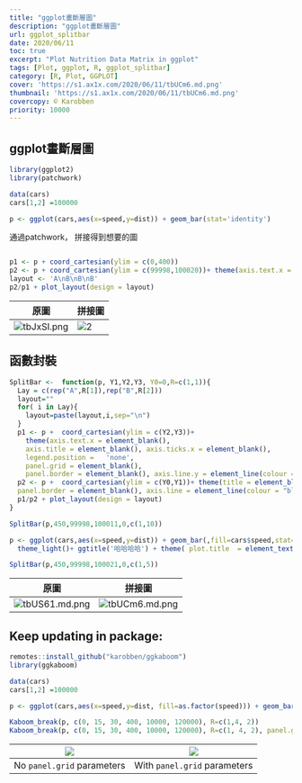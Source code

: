 ```yaml
---
title: "ggplot畫斷層圖"
description: "ggplot畫斷層圖"
url: ggplot_splitbar
date: 2020/06/11
toc: true
excerpt: "Plot Nutrition Data Matrix in ggplot"
tags: [Plot, ggplot, R, ggplot_splitbar]
category: [R, Plot, GGPLOT]
cover: 'https://s1.ax1x.com/2020/06/11/tbUCm6.md.png'
thumbnail: 'https://s1.ax1x.com/2020/06/11/tbUCm6.md.png'
covercopy: © Karobben
priority: 10000
---
```


## ggplot畫斷層圖

```r
library(ggplot2)
library(patchwork)

data(cars)
cars[1,2] =100000

p <- ggplot(cars,aes(x=speed,y=dist)) + geom_bar(stat='identity')
```
通過patchwork， 拼接得到想要的圖
```r

p1 <- p + coord_cartesian(ylim = c(0,400))
p2 <- p + coord_cartesian(ylim = c(99998,100020))+ theme(axis.text.x = element_blank(), axis.title = element_blank(), axis.ticks.x = element_blank())
layout <- 'A\nB\nB\nB'
p2/p1 + plot_layout(design = layout)
```
|原圖|拼接圖|
|---|---|
|![tbJxSI.png](https://s1.ax1x.com/2020/06/11/tbJxSI.png)|![2](https://i.loli.net/2020/06/11/bHMgopUWjXSDNAh.png)|

## 函數封裝
```r
SplitBar <-  function(p, Y1,Y2,Y3, Y0=0,R=c(1,1)){
  Lay = c(rep("A",R[1]),rep("B",R[2]))
  layout=""
  for( i in Lay){
    layout=paste(layout,i,sep="\n")
  }
  p1 <- p +  coord_cartesian(ylim = c(Y2,Y3))+
    theme(axis.text.x = element_blank(),
    axis.title = element_blank(), axis.ticks.x = element_blank(),
    legend.position =   'none',
    panel.grid = element_blank(),
    panel.border = element_blank(), axis.line.y = element_line(colour = "black"))
  p2 <- p +  coord_cartesian(ylim = c(Y0,Y1))+ theme(title = element_blank(), plot.title = element_blank(), panel.grid = element_blank(),
  panel.border = element_blank(), axis.line = element_line(colour = "black"))
  p1/p2 + plot_layout(design = layout)
}

SplitBar(p,450,99998,100011,0,c(1,10))
```


```r
p <- ggplot(cars,aes(x=speed,y=dist)) + geom_bar(,fill=cars$speed,stat='identity') +
  theme_light()+ ggtitle('哈哈哈哈') + theme( plot.title  = element_text(hjust = 0.5))

SplitBar(p,450,99998,100021,0,c(1,5))
```
|原圖|拼接圖|
|---|---|
|![tbUS61.md.png](https://s1.ax1x.com/2020/06/11/tbUS61.md.png)|![tbUCm6.md.png](https://s1.ax1x.com/2020/06/11/tbUCm6.md.png)|



## Keep updating in package:

```r
remotes::install_github("karobben/ggkaboom")
library(ggkaboom)

data(cars)
cars[1,2] =100000

p <- ggplot(cars,aes(x=speed,y=dist, fill=as.factor(speed))) + geom_bar(stat='identity')

Kaboom_break(p, c(0, 15, 30, 400, 10000, 120000), R=c(1,4, 2))
Kaboom_break(p, c(0, 15, 30, 400, 10000, 120000), R=c(1, 4, 2), panel.grid.scale = 'len', panel.grid.num = 6)
```

|![](https://s1.ax1x.com/2022/09/10/vLfkM6.png)|![](https://s1.ax1x.com/2022/09/10/vLfixx.png)|
|:-:|:-:|
|No `panel.grid` parameters| With `panel.grid` parameters|
